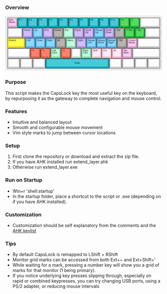 ### Overview
![Layer Image](https://github.com/henrystern/extend_layer/blob/main/defaults.png?raw=true)
### Purpose
This script makes the CapsLock key the most useful key on the keyboard, by repurposing it as the gateway to complete navigation and mouse control.

### Features
  * Intuitive and balanced layout
  * Smooth and configurable mouse movement
  * Vim style marks to jump between cursor locations

### Setup
1. First clone the repository or download and extract the zip file.
1. If you have AHK installed run extend_layer.ahk
1. Otherwise run extend_layer.exe

### Run on Startup
* Win+r 'shell:startup'
* In the startup folder, place a shortcut to the script or .exe (depending on if you have AHK installed).

### Customization
* Customization should be self explanatory from the comments and the [AHK keylist](https://www.autohotkey.com/docs/KeyList.htm)

### Tips
* By default CapsLock is remapped to LShift + RShift
* Monitor grid marks can be accessed from both Ext+~ and Ext+Shift+'
* While waiting for a mark, pressing a number key will show you a grid of marks for that monitor (1 being primary).
* If you notice underlying key presses slipping through, especially on rapid or combined keypresses, you can try changing USB ports, using a PS/2 adapter, or reducing mouse intervals
